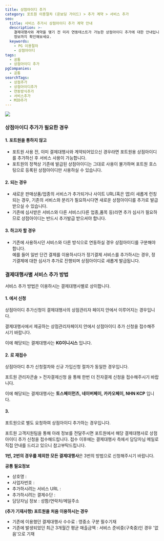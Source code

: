 ```yaml
---
title: 상점아이디 추가
category: 포트원 이용절차 (온보딩 가이드) > 추가 계약 > 서비스 추가
seo:
  title: 서비스 추가시 상점아이디 추가 계약 안내
  description: >-
    결제대행사와 계약을 맺기 전 미리 연동테스트가 가능한 상점아이디 추가에 대한 안내입니다. 유용하게 제공되는 결제대행사별 서비스 추가
    정보까지 확인해보세요.
  keywords:
    - PG 이용절차
    - 상점아이디
tags:
  - 공통
  - 상점아이디 추가
pgCompanies:
  - 공통
searchTags:
  - 상점추가
  - 상점아이디추가
  - 연동방식추가
  - 서비스추가
  - MID추가
---
```


![](</uploads/포트원-이용절차/추가-계약/Frame 427320149.png>)

### **상점아이디 추가가 필요한 경우**

<Callout content="상점아이디 추가는 결제 연동을 위한 채널 연동 정보를 하나 더 발급받는 절차를 의미합니다.
아래 내용은 상점아이디 추가에 필요한 일반적인 경우의 수를 나열하였으며, 결제대행사별로 상점아이디 추가 절차 확인을 원하시는 경우 아래 가이드를 상세히 참고해주시기 바랍니다." />

#### 1. 포트원을 통하지 않고 <Highlight text="이미 결제대행사(PG사)와 계약이 되어있는 경우" />

- 포트원 사용 전, 이미 결제대행사와 계약되어있으신 경우라면 포트원용 상점아이디를 추가하신 후 서비스 사용이 가능합니다.
- 포트원의 정책상 기존에 발급된 상점아이디는 그대로 사용이 불가하며 포트원 호스팅으로 등록된 상점아이디만 사용하실 수 있습니다.

#### 2. <Highlight text="새로운 서비스가 추가" /> **되는 경우**

- 새로운 판매상품/업종의 서비스가 추가되거나 사이트 URL(혹은 앱)이 새롭게 런칭되는 경우, 기존의 서비스와 분리가 필요하시다면 새로운 상점아이디를 추가로 발급받으실 수 있습니다.
- 기존에 심사받은 서비스와 다른 서비스(다른 업종,품목 등)라면 추가 심사가 필요하므로 상점아이디는 반드시 추가발급 받으셔야 합니다.

#### 3. <Highlight text="새로운 방식으로 연동" /> **하고자 할 경우**

- 기존에 사용하시던 서비스와 다른 방식으로 연동하실 경우 상점아이디를 구분해야합니다.\
  예를 들어 일반 단건 결제를 이용하시다가 정기결제 서비스를 추가하시는 경우, 정기결제에 대한 심사가 추가로 진행되며 상점아이디로 새롭게 발급됩니다.

### **결제대행사별 서비스 추가 방법**

서비스 추가 방법은 이용하시는 결제대행사별로 상이합니다.

#### **1.** <Highlight text="결제대행사 상점관리자페이지" /> **에서 신청**

상점아이디 추가신청이 결제대행사의 상점관리자 페이지 안에서 이루어지는 경우입니다.

결제대행사에서 제공하는 상점관리자페이지 안에서 상점아이디 추가 신청을 접수해주시기 바랍니다.

이에 해당되는 결제대행사는 **KG이니시스** 입니다.

#### 2. <Highlight text="신규 가입신청 절차와 동일하게" />**로 재접수**

상점아아디 추가 신청절차와 신규 가입신청 절차가 동일한 경우입니다.

포트원 관리자콘솔 > 전자결제신청 을 통해 한번 더 전자결제 신청을 접수해주시기 바랍니다.

이에 해당되는 결제대행사는 **토스페이먼츠, 네이버페이, 카카오페이, NHN KCP** 입니다.

<Callout content="이 때, 포트원 관리자콘솔> 상점 · 계정관리 내에 적혀진 서비스URL 정보가 추가하시려는 URL이 맞는지 확인해주세요. 서비스 추가가 필요한 URL로 적혀있어야 하며, 해당 란에 수정이 필요하실 경우 우측 하단의 채널톡을 통해 포트원 고객지원팀으로 문의주시기 바랍니다." title="유의사항" icon="❗" />

#### 3. <Highlight text="포트원 고객지원팀으로 별도 요청" />

포트원으로 별도 요청하여 상점아이디 추가하는 경우입니다.

포트원 고객지원팀을 통해 아래 정보를 전달주시면 포트원에서 해당 결제대행사로 상점아이디 추가 신청을 접수해드립니다. 접수 이후에는 결제대행사 측에서 담당자님 메일로 직접 안내를 드리고 있으니 참고부탁드립니다.

**1번, 2번의 경우를 제외한 모든 결제대행사**은 3번의 방법으로 신청해주시기 바랍니다.

<Indent level="1">

**공통 필요정보**

- 상호명 :
- 사업자번호 :
- 추가하시려는 서비스 URL :
- 추가하시려는 결제수단 :
- 담당자님 정보 : 성함/연락처/메일주소

</Indent>

<Indent level="1">

**(추가 기재사항) 포트원을 처음 이용하시는 경우**

- 기존에 이용했던 결제대행사 수수료 : 영중소 구분 필수기재
- 기존에 발생되었던 최근 3개월간 평균 매출금액 : 서비스 준비중(구축중)인 경우 '없음'으로 기재

</Indent>

<Callout content="" title="결제대행사별 상점아이디 추가 절차 보러가기↗︎" />
